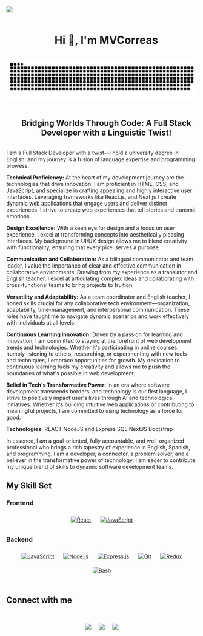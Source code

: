 
<!--horizontal divider(gradiant)-->
<img src="https://user-images.githubusercontent.com/73097560/115834477-dbab4500-a447-11eb-908a-139a6edaec5c.gif">

<!--h1 without bottom border-->
<div id="user-content-toc">
  <ul align="center">
    <summary><h1 style="display: inline-block">Hi 👋, I'm MVCorreas</h1></summary>
  </ul>
</div>


<!--- snake -->
<div align="center">
  <img  src="https://github.com/1999AZZAR/1999AZZAR/blob/main/resources/img/grid-snake.svg"
       alt="snake" /></a>
</div>


<!--h2 without bottom border-->
<div id="user-content-toc">
  <ul align="center">
    <summary><h2 style="display: inline-block">Bridging Worlds Through Code: A Full Stack Developer with a Linguistic Twist!
</h2></summary>
  </ul>
</div>

I am a Full Stack Developer with a twist—I hold a university degree in English, and my journey is a fusion of language expertise and programming prowess.

**Technical Proficiency:**
At the heart of my development journey are the technologies that drive innovation. I am proficient in HTML, CSS, and JavaScript, and specialize in crafting appealing and highly interactive user interfaces. Leveraging frameworks like React.js, and Next.js I create dynamic web applications that engage users and deliver distinct experiences. I strive to create web experiences that tell stories and transmit emotions.

**Design Excellence:**
With a keen eye for design and a focus on user experience, I excel at transforming concepts into aesthetically pleasing interfaces. My background in UI/UX design allows me to blend creativity with functionality, ensuring that every pixel serves a purpose. 

**Communication and Collaboration:**
As a bilingual communicator and team leader, I value the importance of clear and effective communication in collaborative environments. Drawing from my experience as a translator and English teacher, I excel at articulating complex ideas and collaborating with cross-functional teams to bring projects to fruition.

**Versatility and Adaptability:**
As a team coordinator and English teacher, I honed skills crucial for any collaborative tech environment—organization, adaptability, time-management, and interpersonal communication. These roles have taught me to navigate dynamic scenarios and work effectively with individuals at all levels.

**Continuous Learning Innovation:**
Driven by a passion for learning and innovation, I am committed to staying at the forefront of web development trends and technologies. Whether it's participating in online courses, humbly listening to others, researching, or experimenting with new tools and techniques, I embrace opportunities for growth. My dedication to continuous learning fuels my creativity and allows me to push the boundaries of what's possible in web development.

**Belief in Tech's Transformative Power:**
In an era where software development transcends borders, and technology is our first language, I strive to positively impact user's lives through AI and technological initiatives. Whether it's building intuitive web applications or contributing to meaningful projects, I am committed to using technology as a force for good.

**Technologies:**
REACT
NodeJS and Express
SQL
NextJS
Bootstrap


In essence, I am a goal-oriented, fully accountable, and well-organized professional who brings a rich tapestry of experience in English, Spanish, and programming. I am a developer, a connector, a problem solver, and a believer in the transformative power of technology. I am eager to contribute my unique blend of skills to dynamic software development teams.

 


## My Skill Set  

### Frontend  
<div align="center">  
<a href="https://reactjs.org/" target="_blank"><img style="margin: 10px" src="https://profilinator.rishav.dev/skills-assets/react-original-wordmark.svg" alt="React" height="50" /></a>    
<a href="https://www.javascript.com/" target="_blank"><img style="margin: 10px" src="https://profilinator.rishav.dev/skills-assets/javascript-original.svg" alt="JavaScript" height="50" /></a>  
</div>


### Backend  
<div align="center">  
<a href="https://www.javascript.com/" target="_blank"><img style="margin: 10px" src="https://profilinator.rishav.dev/skills-assets/javascript-original.svg" alt="JavaScript" height="50" /></a>    
<a href="https://nodejs.org/" target="_blank"><img style="margin: 10px" src="https://profilinator.rishav.dev/skills-assets/nodejs-original-wordmark.svg" alt="Node.js" height="50" /></a>  
<a href="https://expressjs.com/" target="_blank"><img style="margin: 10px" src="https://profilinator.rishav.dev/skills-assets/express-original-wordmark.svg" alt="Express.js" height="50" /></a>  
<a href="https://github.com/" target="_blank"><img style="margin: 10px" src="https://profilinator.rishav.dev/skills-assets/git-scm-icon.svg" alt="Git" height="50" /></a>  
<a href="https://redux.js.org/" target="_blank"><img style="margin: 10px" src="https://profilinator.rishav.dev/skills-assets/redux-original.svg" alt="Redux" height="50" /></a>  
<a href="https://www.gnu.org/software/bash/" target="_blank"><img style="margin: 10px" src="https://profilinator.rishav.dev/skills-assets/gnu_bash-icon.svg" alt="Bash" height="50" /></a>  
</div>

<br/>  

  
## Connect with me  
<div align="center">
<Br>
<p align="center">
<a href="https://www.linkedin.com/in/mar%C3%ADa-victoria-correas-148049b2/" target="blank"><img align="center" src="https://img.shields.io/badge/MariaVictoriaCorreas-0077B5?style=for-the-badge&logo=linkedin&logoColor=white" /></a> &nbsp;&nbsp;&nbsp;  <a href="mailto:mvcorreas@gmail.com" target="blank"><img align="center" src="https://img.shields.io/badge/correasmv@gmail.com-D14836?style=for-the-badge&logo=gmail&logoColor=white" /></a>    &nbsp;&nbsp;&nbsp;       <a href="https://www.github.com/MVCorreas" target="blank"><img align="center" src="https://img.shields.io/badge/MVCorreas-100000?style=for-the-badge&logo=github&logoColor=white" /></a>
</p>
  
<Br>
</div>
  
